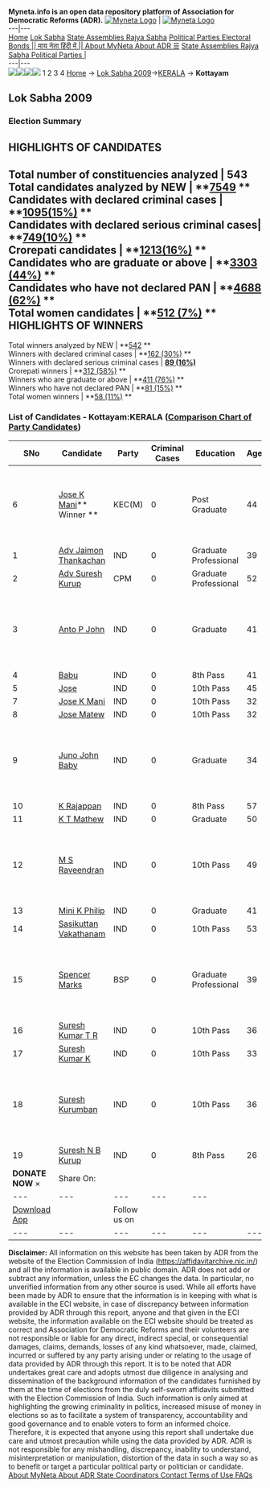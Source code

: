 **Myneta.info is an open data repository platform of Association for Democratic Reforms (ADR).**
[![Myneta Logo](https://www.myneta.info/lib/img/myneta-logo.png)](https://www.myneta.info/) | [![Myneta Logo](https://www.myneta.info/lib/img/adr-logo.png)](https://adrindia.org)  
---|---  
[Home](https://www.myneta.info/) [Lok Sabha](https://www.myneta.info/#ls "Lok Sabha") [ State Assemblies ](https://www.myneta.info/#sa "State Assemblies") [Rajya Sabha](https://www.myneta.info/#rs "Rajya Sabha") [Political Parties ](https://www.myneta.info/party "Political Parties") [ Electoral Bonds ](https://www.myneta.info/electoral_bonds "Electoral Bonds") [ || माय नेता हिंदी में || ](https://translate.google.co.in/translate?prev=hp&hl=en&js=y&u=www.myneta.info&sl=en&tl=hi&history_state0=) [ About MyNeta ](https://adrindia.org/content/about-myneta) [ About ADR ](https://adrindia.org/about-adr/who-we-are) [☰](javascript:void\(0\))
[ State Assemblies ](https://www.myneta.info/#sa "State Assemblies") [ Rajya Sabha ](https://www.myneta.info/#rs "Rajya Sabha") [ Political Parties ](https://www.myneta.info/party "Political Parties")
|   
---|---  
![](https://www.myneta.info/lib/img/banner/banner-1.png)![](https://www.myneta.info/lib/img/banner/banner-2.png)![](https://www.myneta.info/lib/img/banner/banner-3.png)![](https://www.myneta.info/lib/img/banner/banner-4.png)
1  2  3  4 
[Home](https://www.myneta.info/) → [Lok Sabha 2009](https://www.myneta.info/ls2009/)→[KERALA](https://www.myneta.info/ls2009/index.php?action=show_constituencies&state_id=11) → **Kottayam**
### 
## Lok Sabha 2009
###  Election Summary 
HIGHLIGHTS OF CANDIDATES  
---  
Total number of constituencies analyzed |  543   
Total candidates analyzed by NEW | **[7549](https://www.myneta.info/ls2009/index.php?action=summary&subAction=candidates_analyzed&sort=candidate#summary) **  
Candidates with declared criminal cases | **[1095(15%)](https://www.myneta.info/ls2009/index.php?action=summary&subAction=crime&sort=candidate#summary) **  
Candidates with declared serious criminal cases| **[749(10%)](https://www.myneta.info/ls2009/index.php?action=summary&subAction=serious_crime&sort=candidate#summary) **  
Crorepati candidates | **[1213(16%)](https://www.myneta.info/ls2009/index.php?action=summary&subAction=crorepati&sort=candidate#summary) **  
Candidates who are graduate or above | **[3303 (44%)](https://www.myneta.info/ls2009/index.php?action=summary&subAction=education&sort=candidate#summary) **  
Candidates who have not declared PAN | **[4688 (62%)](https://www.myneta.info/ls2009/index.php?action=summary&subAction=without_pan&sort=candidate#summary) **  
Total women candidates | **[512 (7%)](https://www.myneta.info/ls2009/index.php?action=summary&subAction=women_candidate&sort=candidate#summary) **  
HIGHLIGHTS OF WINNERS  
---  
Total winners analyzed by NEW | **[542](https://www.myneta.info/ls2009/index.php?action=summary&subAction=winner_analyzed&sort=candidate#summary) **  
Winners with declared criminal cases | **[162 (30%)](https://www.myneta.info/ls2009/index.php?action=summary&subAction=winner_crime&sort=candidate#summary) **  
Winners with declared serious criminal cases | **[89 (16%)](https://www.myneta.info/ls2009/index.php?action=summary&subAction=winner_serious_crime&sort=candidate#summary)**  
Crorepati winners | **[312 (58%)](https://www.myneta.info/ls2009/index.php?action=summary&subAction=winner_crorepati&sort=candidate#summary) **  
Winners who are graduate or above | **[411 (76%)](https://www.myneta.info/ls2009/index.php?action=summary&subAction=winner_education&sort=candidate#summary) **  
Winners who have not declared PAN | **[81 (15%)](https://www.myneta.info/ls2009/index.php?action=summary&subAction=winner_without_pan&sort=candidate#summary) **  
Total women winners | **[58 (11%)](https://www.myneta.info/ls2009/index.php?action=summary&subAction=winner_women&sort=candidate#summary) **  
### List of Candidates - Kottayam:KERALA ([Comparison Chart of Party Candidates](https://www.myneta.info/ls2009/comparisonchart.php?constituency_id=55))
SNo | Candidate| Party| Criminal Cases| Education| Age| Total Assets| Liabilities  
---|---|---|---|---|---|---|---  
6  | [Jose K Mani](https://www.myneta.info/ls2009/candidate.php?candidate_id=1577)** Winner ** | KEC(M) | 0 | Post Graduate| 44 | ![](https://myneta.info/image_v2.php?myneta_folder=ls2009&candidate_id=1577&col=ta) | ![](https://myneta.info/image_v2.php?myneta_folder=ls2009&candidate_id=1577&col=lia)  
1  | [Adv Jaimon Thankachan](https://www.myneta.info/ls2009/candidate.php?candidate_id=1581) | IND | 0 | Graduate Professional| 39 | Rs 2,16,700 ~ 2 Lacs+ | Rs 10,000 ~ 10 Thou+  
2  | [Adv Suresh Kurup](https://www.myneta.info/ls2009/candidate.php?candidate_id=1579) | CPM | 0 | Graduate Professional| 52 | Rs 38,66,004 ~ 38 Lacs+ | Rs 11,250 ~ 11 Thou+  
3  | [Anto P John](https://www.myneta.info/ls2009/candidate.php?candidate_id=1582) | IND | 0 | Graduate| 41 | ![](https://myneta.info/image_v2.php?myneta_folder=ls2009&candidate_id=1582&col=ta) | ![](https://myneta.info/image_v2.php?myneta_folder=ls2009&candidate_id=1582&col=lia)  
4  | [Babu](https://www.myneta.info/ls2009/candidate.php?candidate_id=1589) | IND | 0 | 8th Pass| 41 | Rs 13,21,595 ~ 13 Lacs+ | Rs 6,93,400 ~ 6 Lacs+  
5  | [Jose](https://www.myneta.info/ls2009/candidate.php?candidate_id=1584) | IND | 0 | 10th Pass| 45 | Rs 24,04,500 ~ 24 Lacs+ | Rs 75,000 ~ 75 Thou+  
7  | [Jose K Mani](https://www.myneta.info/ls2009/candidate.php?candidate_id=1586) | IND | 0 | 10th Pass| 32 | Rs 15,000 ~ 15 Thou+ | Rs 0 ~   
8  | [Jose Matew](https://www.myneta.info/ls2009/candidate.php?candidate_id=1585) | IND | 0 | 10th Pass| 32 | Rs 2,01,200 ~ 2 Lacs+ | Rs 0 ~   
9  | [Juno John Baby](https://www.myneta.info/ls2009/candidate.php?candidate_id=1583) | IND | 0 | Graduate| 34 | ![](https://myneta.info/image_v2.php?myneta_folder=ls2009&candidate_id=1583&col=ta) | ![](https://myneta.info/image_v2.php?myneta_folder=ls2009&candidate_id=1583&col=lia)  
10  | [K Rajappan](https://www.myneta.info/ls2009/candidate.php?candidate_id=1593) | IND | 0 | 8th Pass| 57 | Rs 14,90,841 ~ 14 Lacs+ | Rs 0 ~   
11  | [K T Mathew](https://www.myneta.info/ls2009/candidate.php?candidate_id=1590) | IND | 0 | Graduate| 50 | Rs 7,24,50,000 ~ 7 Crore+ | Rs 21,40,374 ~ 21 Lacs+  
12  | [M S Raveendran](https://www.myneta.info/ls2009/candidate.php?candidate_id=1592) | IND | 0 | 10th Pass| 49 | ![](https://myneta.info/image_v2.php?myneta_folder=ls2009&candidate_id=1592&col=ta) | ![](https://myneta.info/image_v2.php?myneta_folder=ls2009&candidate_id=1592&col=lia)  
13  | [Mini K Philip](https://www.myneta.info/ls2009/candidate.php?candidate_id=1591) | IND | 0 | Graduate| 41 | Rs 37,200 ~ 37 Thou+ | Rs 0 ~   
14  | [Sasikuttan Vakathanam](https://www.myneta.info/ls2009/candidate.php?candidate_id=1594) | IND | 0 | 10th Pass| 53 | Rs 6,30,690 ~ 6 Lacs+ | Rs 30,010 ~ 30 Thou+  
15  | [Spencer Marks](https://www.myneta.info/ls2009/candidate.php?candidate_id=1580) | BSP | 0 | Graduate Professional| 39 | ![](https://myneta.info/image_v2.php?myneta_folder=ls2009&candidate_id=1580&col=ta) | ![](https://myneta.info/image_v2.php?myneta_folder=ls2009&candidate_id=1580&col=lia)  
16  | [Suresh Kumar T R](https://www.myneta.info/ls2009/candidate.php?candidate_id=1597) | IND | 0 | 10th Pass| 36 | Rs 37,000 ~ 37 Thou+ | Rs 97,000 ~ 97 Thou+  
17  | [Suresh Kumar K](https://www.myneta.info/ls2009/candidate.php?candidate_id=1596) | IND | 0 | 10th Pass| 33 | Rs 6,56,000 ~ 6 Lacs+ | Rs 0 ~   
18  | [Suresh Kurumban](https://www.myneta.info/ls2009/candidate.php?candidate_id=1598) | IND | 0 | 10th Pass| 36 | ![](https://myneta.info/image_v2.php?myneta_folder=ls2009&candidate_id=1598&col=ta) | ![](https://myneta.info/image_v2.php?myneta_folder=ls2009&candidate_id=1598&col=lia)  
19  | [Suresh N B Kurup](https://www.myneta.info/ls2009/candidate.php?candidate_id=1595) | IND | 0 | 8th Pass| 26 | Rs 18,000 ~ 18 Thou+ | Rs 0 ~   
|  **DONATE NOW** × |  Share On:  | [](https://api.whatsapp.com/send?text=https%3A%2F%2Fmyneta.info%2Fpunjab2022%2Findex.php%3Faction%3Dshow_constituencies%26state_id%3D19) | [](https://www.facebook.com/sharer/sharer.php?u=https%3A%2F%2Fmyneta.info%2Fpunjab2022%2Findex.php%3Faction%3Dshow_constituencies%26state_id%3D19) | [](https://twitter.com/share?url=https%3A%2F%2Fmyneta.info%2Fpunjab2022%2Findex.php%3Faction%3Dshow_constituencies%26state_id%3D19)  
---|---|---|---|---  
| [ Download App ](https://play.google.com/store/apps/details?id=com.webrosoft.myneta1&pcampaignid=pcampaignidMKT-Other-global-all-co-prtnr-py-PartBadge-Mar2515-1) | [](https://play.google.com/store/apps/details?id=com.webrosoft.myneta1&pcampaignid=pcampaignidMKT-Other-global-all-co-prtnr-py-PartBadge-Mar2515-1) |  Follow us on  | [](https://www.facebook.com/adrindia.org/) | [](https://twitter.com/adrspeaks) | [](https://groups.google.com/g/national-election-watch?hl=en&pli=1) | [](https://www.instagram.com/adrspeaks/) | [](https://www.youtube.com/user/adrspeaks) | [](https://sharechat.com/profile/adrspeaks)  
---|---|---|---|---|---|---|---|---  
**Disclaimer:** All information on this website has been taken by ADR from the website of the Election Commission of India (https://affidavitarchive.nic.in/) and all the information is available in public domain. ADR does not add or subtract any information, unless the EC changes the data. In particular, no unverified information from any other source is used. While all efforts have been made by ADR to ensure that the information is in keeping with what is available in the ECI website, in case of discrepancy between information provided by ADR through this report, anyone and that given in the ECI website, the information available on the ECI website should be treated as correct and Association for Democratic Reforms and their volunteers are not responsible or liable for any direct, indirect special, or consequential damages, claims, demands, losses of any kind whatsoever, made, claimed, incurred or suffered by any party arising under or relating to the usage of data provided by ADR through this report. It is to be noted that ADR undertakes great care and adopts utmost due diligence in analysing and dissemination of the background information of the candidates furnished by them at the time of elections from the duly self-sworn affidavits submitted with the Election Commission of India. Such information is only aimed at highlighting the growing criminality in politics, increased misuse of money in elections so as to facilitate a system of transparency, accountability and good governance and to enable voters to form an informed choice. Therefore, it is expected that anyone using this report shall undertake due care and utmost precaution while using the data provided by ADR. ADR is not responsible for any mishandling, discrepancy, inability to understand, misinterpretation or manipulation, distortion of the data in such a way so as to benefit or target a particular political party or politician or candidate. 
[ About MyNeta ](https://adrindia.org/content/about-myneta) [ About ADR ](https://adrindia.org/about-adr/who-we-are) [ State Coordinators ](https://adrindia.org/about-adr/state-coordinators) [ Contact ](https://adrindia.org/contact-us) [ Terms of Use ](https://adrindia.org/content/adr-terms-use) [ FAQs ](https://adrindia.org/content/faqs)
